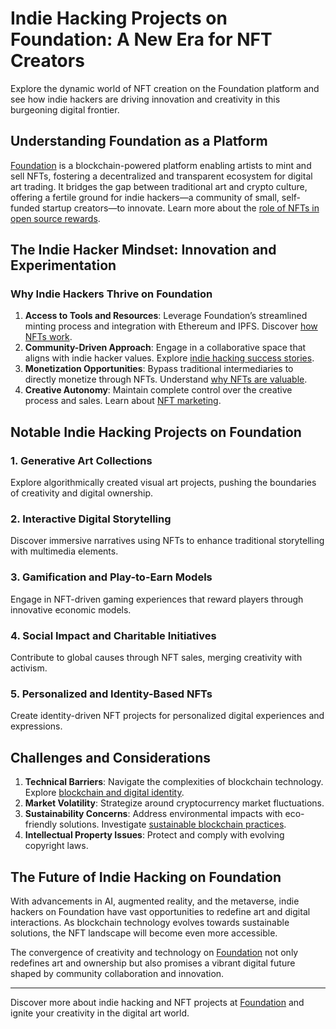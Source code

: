 # Indie Hacking Projects on Foundation: A New Era for NFT Creators

Explore the dynamic world of NFT creation on the Foundation platform and see how indie hackers are driving innovation and creativity in this burgeoning digital frontier.

## Understanding Foundation as a Platform

[Foundation](https://foundation.app/) is a blockchain-powered platform enabling artists to mint and sell NFTs, fostering a decentralized and transparent ecosystem for digital art trading. It bridges the gap between traditional art and crypto culture, offering a fertile ground for indie hackers—a community of small, self-funded startup creators—to innovate. Learn more about the [role of NFTs in open source rewards](https://www.license-token.com/wiki/the-role-of-nf-ts-in-open-source-rewards).

## The Indie Hacker Mindset: Innovation and Experimentation

### Why Indie Hackers Thrive on Foundation

1. **Access to Tools and Resources**: Leverage Foundation’s streamlined minting process and integration with Ethereum and IPFS. Discover [how NFTs work](https://www.license-token.com/wiki/how-do-nf-ts-work).
2. **Community-Driven Approach**: Engage in a collaborative space that aligns with indie hacker values. Explore [indie hacking success stories](https://www.license-token.com/wiki/indie-hacking-success-stories-with-open-source-licenses).
3. **Monetization Opportunities**: Bypass traditional intermediaries to directly monetize through NFTs. Understand [why NFTs are valuable](https://www.license-token.com/wiki/why-are-nf-ts-valuable).
4. **Creative Autonomy**: Maintain complete control over the creative process and sales. Learn about [NFT marketing](https://www.license-token.com/wiki/what-is-nft-marketing).

## Notable Indie Hacking Projects on Foundation

### 1. Generative Art Collections
Explore algorithmically created visual art projects, pushing the boundaries of creativity and digital ownership.

### 2. Interactive Digital Storytelling
Discover immersive narratives using NFTs to enhance traditional storytelling with multimedia elements.

### 3. Gamification and Play-to-Earn Models
Engage in NFT-driven gaming experiences that reward players through innovative economic models.

### 4. Social Impact and Charitable Initiatives
Contribute to global causes through NFT sales, merging creativity with activism.

### 5. Personalized and Identity-Based NFTs
Create identity-driven NFT projects for personalized digital experiences and expressions.

## Challenges and Considerations

1. **Technical Barriers**: Navigate the complexities of blockchain technology. Explore [blockchain and digital identity](https://www.license-token.com/wiki/blockchain-and-digital-identity).
2. **Market Volatility**: Strategize around cryptocurrency market fluctuations.
3. **Sustainability Concerns**: Address environmental impacts with eco-friendly solutions. Investigate [sustainable blockchain practices](https://www.license-token.com/wiki/sustainable-blockchain-practices).
4. **Intellectual Property Issues**: Protect and comply with evolving copyright laws.

## The Future of Indie Hacking on Foundation

With advancements in AI, augmented reality, and the metaverse, indie hackers on Foundation have vast opportunities to redefine art and digital interactions. As blockchain technology evolves towards sustainable solutions, the NFT landscape will become even more accessible.

The convergence of creativity and technology on [Foundation](https://foundation.app/) not only redefines art and ownership but also promises a vibrant digital future shaped by community collaboration and innovation.

---

Discover more about indie hacking and NFT projects at [Foundation](https://foundation.app/) and ignite your creativity in the digital art world.